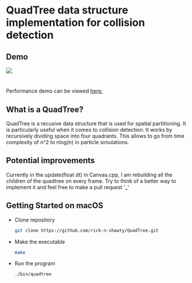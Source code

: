 # QuadTree data structure implementation for collision detection 

## Demo 
![](https://github.com/rick-n-shawty/QuadTree/blob/main/QuadTreeVid.gif)
#
Performance demo can be viewed [here: ](https://youtu.be/pj_C5bQpkV4)

## What is a QuadTree?
QuadTree is a recusive data structure that is used for spatial partitioning. It is particularly 
useful when it comes to collision detection. It works by recursively dividing space into four quadrants. This allows to go from time complexity of n^2 to nlog(n) in particle simulations.   

## Potential improvements 
Currently in the update(float dt) in Canvas.cpp, I am rebuilding all the children of the quadtree on every frame. Try to think of a better way to implement it and feel free to make a pull request '_'

## Getting Started on macOS

-  Clone repository 
    ```sh
    git clone https://github.com/rick-n-shawty/QuadTree.git
    ```
-   Make the executable 
    ```sh
    make 
    ```
-  Run the program 
    ```sh
    ./bin/quadtree
    ```
